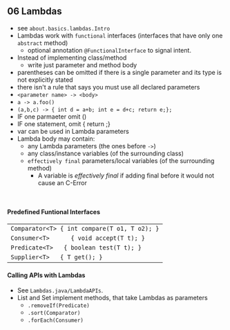 ## 06 Lambdas
* see `about.basics.lambdas.Intro`
* Lambdas work with `functional` interfaces (interfaces that have only one `abstract` method)
    * optional annotation `@FunctionalInterface` to signal intent.
* Instead of implementing class/method
    * write just parameter and method body
* parentheses can be omitted if there is a single parameter and its type is not explicitly stated
* there isn't a rule that says you must use all declared parameters
* `<parameter name> -> <body>`
* `a -> a.foo()`
* `(a,b,c) -> { int d = a+b; int e = d+c; return e;};`
* IF one parmaeter omit ()
* IF one statement, omit { return ;}
* var can be used in Lambda parameters
* Lambda body may contain:
    * any Lambda parameters (the ones before `->`)
    * any class/instance variables (of the surrounding class)
    * `effectively final` parameters/local variables (of the surrounding method)
        * A variable is _effectively final_ if adding final before it would not cause an C-Error

<br>
    
#### Predefined Funtional Interfaces

| | 
|---|
|`Comparator<T> { int compare(T o1, T o2); }`
|`Consumer<T>      { void accept(T t); }`
|`Predicate<T>   { boolean test(T t); }` 
|`Supplier<T>   { T get(); }`    


 #### Calling APIs with Lambdas
 * See `Lambdas.java/LambdaAPIs`.
 * List and Set implement methods, that take Lambdas as parameters
     * `.removeIf(Predicate)`
     * `.sort(Comparator)`
     * `.forEach(Consumer)`